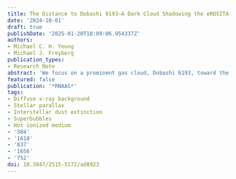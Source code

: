 ```yaml
---
title: The Distance to Dobashi 6193—A Dark Cloud Shadowing the eROSITA Bubbles
date: '2024-10-01'
draft: true
publishDate: '2025-01-20T18:09:06.954337Z'
authors:
- Michael C. H. Yeung
- Michael J. Freyberg
publication_types:
- Research Note
abstract: 'We focus on a prominent gas cloud, Dobashi 6193, toward the western base of the northern eROSITA bubble (eRObub). It can potentially put a tight distance constraint on the eRObubs and clarify the emissions of the Loop I superbubble from the eRObubs. We found its distance to be 700 pc based on Gaia DR3 stellar extinction and parallax measurements, making it one of the most distant clouds shadowing the eRObubs well above the Galactic disk.'
featured: false
publication: '*RNAAS*'
tags:
- Diffuse x-ray background
- Stellar parallax
- Interstellar dust extinction
- Superbubbles
- Hot ionized medium
- '384'
- '1618'
- '837'
- '1656'
- '752'
doi: 10.3847/2515-5172/ad8923
---
```


